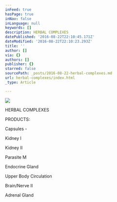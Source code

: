 ```yaml
---
inFeed: true
hasPage: true
inNav: false
inLanguage: null
keywords: []
description: HERBAL COMPLEXES
datePublished: '2016-08-22T22:10:45.171Z'
dateModified: '2016-08-22T22:10:23.293Z'
title: ''
author: []
via: {}
authors: []
publisher: {}
starred: false
sourcePath: _posts/2016-08-22-herbal-complexes.md
url: herbal-complexes/index.html
_type: Article

---
```

![](https://the-grid-user-content.s3-us-west-2.amazonaws.com/c478b087-4a10-4d32-ae8d-2e3890df39f5.jpg)

HERBAL COMPLEXES

PRODUCTS: 

Capsules - 

Kidney I 

Kidney II 

Parasite M 

Endocrine Gland 

Upper Body Circulation 

Brain/Nerve II 

Adrenal Gland